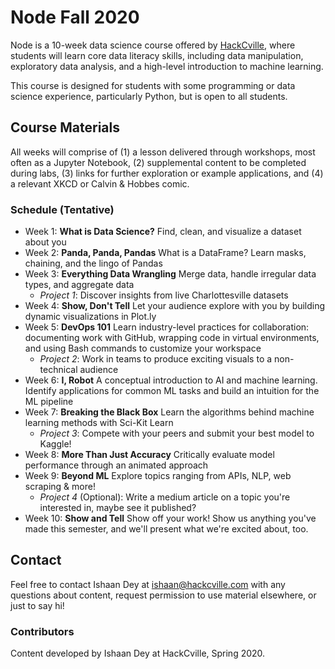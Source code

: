 # Node Fall 2020

Node is a 10-week data science course offered by [HackCville](https://hackcville.com/), where students will learn core data literacy skills, including data manipulation, exploratory data analysis, and a high-level introduction to machine learning. 

This course is designed for students with some programming or data science experience, particularly Python, but is open to all students. 

## Course Materials 
All weeks will comprise of (1) a lesson delivered through workshops, most often as a Jupyter Notebook, (2) supplemental content to be completed during labs, (3) links for further exploration or example applications, and (4) a relevant XKCD or Calvin & Hobbes comic. 
### Schedule (Tentative)
- Week 1: **What is Data Science?** Find, clean, and visualize a dataset about you
- Week 2: **Panda, Panda, Pandas** What is a DataFrame? Learn masks, chaining, and the lingo of Pandas
- Week 3: **Everything Data Wrangling** Merge data, handle irregular data types, and aggregate data 
    - *Project 1*: Discover insights from live Charlottesville datasets
- Week 4: **Show, Don't Tell** Let your audience explore with you by building dynamic visualizations in Plot.ly 
- Week 5: **DevOps 101** Learn industry-level practices for collaboration: documenting work with GitHub, wrapping code in virtual environments, and using Bash commands to customize your workspace
    - *Project 2*: Work in teams to produce exciting visuals to a non-technical audience 
- Week 6: **I, Robot** A conceptual introduction to AI and machine learning. Identify applications for common ML tasks and build an intuition for the ML pipeline
- Week 7: **Breaking the Black Box** Learn the algorithms behind machine learning methods with Sci-Kit Learn
    - *Project 3*: Compete with your peers and submit your best model to Kaggle!
- Week 8: **More Than Just Accuracy** Critically evaluate model performance through an animated approach
- Week 9: **Beyond ML** Explore topics ranging from APIs, NLP, web scraping & more!
    - *Project 4* (Optional): Write a medium article on a topic you're interested in, maybe see it published?
- Week 10: **Show and Tell** Show off your work! Show us anything you've made this semester, and we'll present what we're excited about, too.

## Contact
Feel free to contact Ishaan Dey at ishaan@hackcville.com with any questions about content, request permission to use material elsewhere, or just to say hi!

### Contributors
Content developed by Ishaan Dey at HackCville, Spring 2020. 
